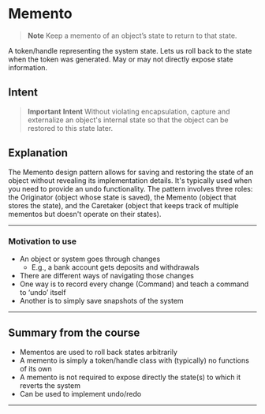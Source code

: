 # Memento

> **Note**
> Keep a memento of an object’s state to return to that state.

 A token/handle representing the system state. Lets us roll back to the state when the token was generated. May or may not directly expose state information.

## Intent

> **Important**
> **Intent**
> Without violating encapsulation, capture and externalize an object's internal state so that the object can be restored to this state later.

## Explanation

The Memento design pattern allows for saving and restoring the state of an object without revealing its implementation details. It's typically used when you need to provide an undo functionality. The pattern involves three roles: the Originator (object whose state is saved), the Memento (object that stores the state), and the Caretaker (object that keeps track of multiple mementos but doesn't operate on their states).

---

### Motivation to use

- An object or system goes through changes
  - E.g., a bank account gets deposits and withdrawals
- There are different ways of navigating those changes
- One way is to record every change (Command) and teach a command to ‘undo’ itself
- Another is to simply save snapshots of the system

---

## Summary from the course

- Mementos are used to roll back states arbitrarily
- A memento is simply a token/handle class with (typically) no functions of its own
- A memento is not required to expose directly the state(s) to which it reverts the system
- Can be used to implement undo/redo

---
